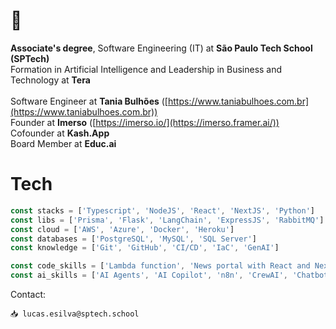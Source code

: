 # 👋
<b>Associate's degree</b>, Software Engineering (IT) at <b>São Paulo Tech School (SPTech)</b>
<br>
Formation in Artificial Intelligence and Leadership in Business and Technology at <b>Tera</b>
<br><br>
Software Engineer at <b>Tania Bulhões</b> ([https://www.taniabulhoes.com.br](https://www.taniabulhoes.com.br))
<br>
Founder at <b>Imerso</b> ([https://imerso.io/](https://imerso.framer.ai/))
<br>
Cofounder at <b>Kash.App</b>
<br>
Board Member at <b>Educ.ai</b>

# Tech
```typescript
const stacks = ['Typescript', 'NodeJS', 'React', 'NextJS', 'Python']
const libs = ['Prisma', 'Flask', 'LangChain', 'ExpressJS', 'RabbitMQ']
const cloud = ['AWS', 'Azure', 'Docker', 'Heroku']
const databases = ['PostgreSQL', 'MySQL', 'SQL Server']
const knowledge = ['Git', 'GitHub', 'CI/CD', 'IaC', 'GenAI']

const code_skills = ['Lambda function', 'News portal with React and NextJS', 'Web scraping', 'API RESTful with NodeJS and Express']
const ai_skills = ['AI Agents', 'AI Copilot', 'n8n', 'CrewAI', 'Chatbot w/ Python and LangChain', 'Products powered by AI', 'Connect Flowise API in our API Rest', 'Prompt Engineering']
```

Contact:
```
📥 lucas.esilva@sptech.school
```

